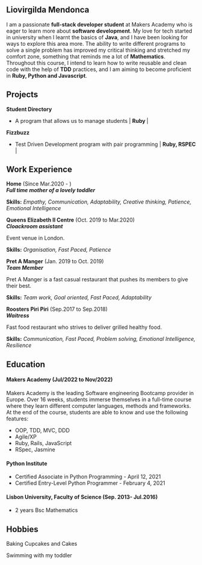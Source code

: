 ## Liovirgilda Mendonca

I am a passionate <strong>full-stack developer student</strong> at Makers Academy who is eager to learn more about <strong>software development</strong>. 
My love for tech started in university when I learnt the basics of  <strong>Java</strong>, and I have been looking for ways to explore this area more. 
The ability to write different programs to solve a single problem has improved my critical thinking and stretched my comfort zone, something that reminds me a lot of <strong>Mathematics</strong>.
Throughout this course, I intend to learn how to write reusable and clean code with the help of <strong>TDD</strong> practices, and I am aiming to become proficient in <strong>Ruby, Python and Javascript</strong>. 


## Projects

 **Student Directory** 
  - A program that allows us to manage students | <strong> Ruby </strong>  | 


 **Fizzbuzz**                 
  - Test Driven Development program with pair programming | <strong> Ruby, RSPEC </strong> |

## Work Experience

**Home** (Since Mar.2020 - )<br/>
<strong>_Full time mother of a lovely toddler_</strong>

<strong>Skills:</strong> <em>Empathy, Communication, Adaptability, Creative thinking, Patience, Emotional Intelligence</em>

**Queens Elizabeth II Centre** (Oct. 2019 to Mar.2020)  
<strong>_Cloackroom assistant_</strong>

Event venue in London.

<strong>Skills:</strong> <em>Organisation, Fast Paced, Patience</em>

**Pret A Manger** (Jan. 2019 to Oct. 2019) <br/>
<strong>_Team Member_</strong>

Pret A Manger is a fast casual restaurant that pushes its members to give their best.

<strong>Skills:</strong> <em>Team work, Goal oriented, Fast Paced, Adaptability</em>

**Roosters Piri Piri** (Sep.2017 to Sep.2018)  
<strong>_Waitress_</strong>

Fast food restaurant who strives to deliver grilled healthy food.

<strong>Skills:</strong><em> Communication, Fast Paced, Problem solving, Emotional Intelligence, Resilience</em>

## Education

#### Makers Academy (Jul/2022 to Nov/2022)
Makers Academy is the leading Software engineering Bootcamp provider in Europe.
Over 16 weeks, students immerse themselves in a full-time course where they learn different computer languages, methods and frameworks.
At the end of the course, students are able to know and use the following features:
- OOP, TDD, MVC, DDD
- Agile/XP
- Ruby, Rails, JavaScript
- RSpec, Jasmine

#### Python Institute 

- Certified Associate in Python Programming - April 12, 2021
- Certified Entry-Level Python Programmer - February 4, 2021

#### Lisbon University, Faculty of Science (Sep. 2013- Jul.2016)

- 2 years Bsc Mathematics

## Hobbies

Baking Cupcakes and Cakes

Swimming with my toddler
